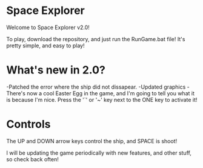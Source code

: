 Space Explorer
=============

Welcome to Space Explorer v2.0! 

To play, download the repository, and just run the RunGame.bat file! It's pretty simple, and easy to play!

What's new in 2.0?
=============

-Patched the error where the ship did not dissapear.
-Updated graphics
-There's now a cool Easter Egg in the game, and I'm going to tell you what it is because I'm nice. Press the '`' or '~' key next to the ONE key to activate it!


Controls
=============

The UP and DOWN arrow keys control the ship, and SPACE is shoot! 




I will be updating the game periodically with new features, and other stuff, so check back often!
